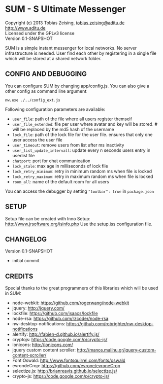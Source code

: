 SUM - S Ultimate Messenger
==========================

Copyright (c) 2013 Tobias Zeising, tobias.zeising@aditu.de  
http://www.aditu.de  
Licensed under the GPLv3 license  
Version 0.1-SNAPSHOT


SUM is a simple instant messenger for local networks. No server infrastructure is needed. User find each other by registering in a single file which will be stored at a shared network folder.



CONFIG AND DEBUGGING
--------------------

You can configure SUM by changing app/config.js. You can also give a other config as command line argument:

```
nw.exe ./../config_ext.js
```

Following configuration parameters are available:
* ``user_file``: path of the file where all users register themself
* ``user_file_extended``: file per user where avatar and key will be stored. # will be replaced by the md5 hash of the username
* ``lock_file``: path of the lock file for the user file. ensures that only one user access the user file
* ``user_timeout``: remove users from list after ms inactivity
* ``user_list_update_intervall``: update every n seconds users entry in userlist file
* ``chatport``: port for chat communication
* ``lock_stale``: max age in milliseconds of lock file
* ``lock_retry_minimum``: retry in minimum random ms when file is locked
* ``lock_retry_maximum``: retry in maximum random ms when file is locked
* ``room_all``: name of the default room for all users

You can access the debugger by setting ``"toolbar": true`` in ``package.json``



SETUP
-----

Setup file can be created with Inno Setup: http://www.jrsoftware.org/isinfo.php
Use the setup.iss configuration file.



CHANGELOG
---------

Version 0.1-SNAPSHOT
* initial commit



CREDITS
-------

Special thanks to the great programmers of this libraries which will be used in SUM:

* node-webkit: https://github.com/rogerwang/node-webkit
* jquery: http://jquery.com/
* lockfile: https://github.com/isaacs/lockfile
* node-rsa: https://github.com/rzcoder/node-rsa
* nw-desktop-notifications: https://github.com/robrighter/nw-desktop-notifications
* alertify: http://fabien-d.github.io/alertify.js/
* cryptojs: https://code.google.com/p/crypto-js/
* ionicons: http://ionicons.com/
* jquery custom content scroller: http://manos.malihu.gr/jquery-custom-content-scroller/
* Font Oswald: http://www.fontsquirrel.com/fonts/oswald
* evrondeCrop: https://github.com/evrone/evroneCrop
* selectize.js: http://brianreavis.github.io/selectize.js/
* crypto-js: https://code.google.com/p/crypto-js/